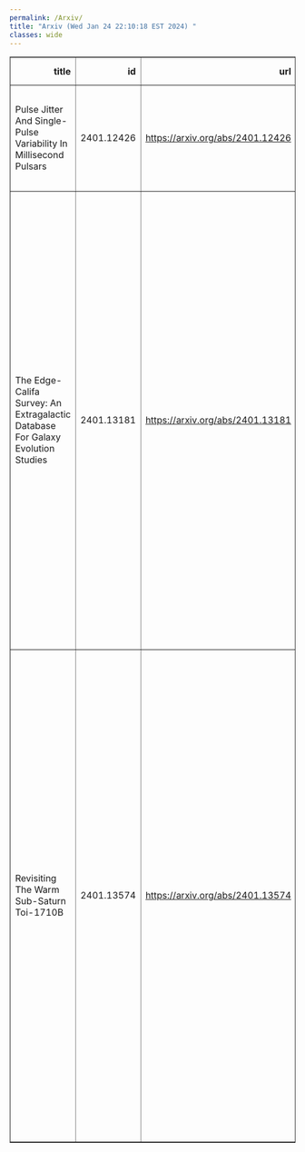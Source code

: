 ```yaml
---
permalink: /Arxiv/
title: "Arxiv (Wed Jan 24 22:10:18 EST 2024) "
classes: wide
---
```

<table border="1" class="dataframe">
  <thead>
    <tr style="text-align: right;">
      <th>title</th>
      <th>id</th>
      <th>url</th>
      <th>authors</th>
      <th>Local Authors</th>
    </tr>
  </thead>
  <tbody>
    <tr>
      <td>Pulse Jitter And Single-Pulse Variability In Millisecond Pulsars</td>
      <td>2401.12426</td>
      <td><a href="https://arxiv.org/abs/2401.12426" target="_blank">https://arxiv.org/abs/2401.12426</a></td>
      <td>S. Q. Wang, N. Wang, J. B. Wang, G. Hobbs, H. Xu, B. J. Wang, S. Dai, S. J. Dang, D. Li, Y. Feng, C. M. Zhang</td>
      <td>Ji Wang</td>
    </tr>
    <tr>
      <td>The Edge-Califa Survey: An Extragalactic Database For Galaxy Evolution   Studies</td>
      <td>2401.13181</td>
      <td><a href="https://arxiv.org/abs/2401.13181" target="_blank">https://arxiv.org/abs/2401.13181</a></td>
      <td>Tony Wong, Yixian Cao, Yufeng Luo, Alberto D. Bolatto, Sebastián F. Sánchez, Jorge K. Barrera-Ballesteros, Leo Blitz, Dario Colombo, Helmut Dannerbauer, Alex Green, Veselina Kalinova, Ferzem Khan, Andrew Kim, Eduardo A. D. Lacerda, Adam K. Leroy, Rebecca C. Levy, Xincheng Lin, Yuanze Luo, Erik W. Rosolowsky, Mónica Rubio, Peter Teuben, Dyas Utomo, Vicente Villanueva, Stuart N. Vogel, Xinyu Wang</td>
      <td>Adam Leroy</td>
    </tr>
    <tr>
      <td>Revisiting The Warm Sub-Saturn Toi-1710B</td>
      <td>2401.13574</td>
      <td><a href="https://arxiv.org/abs/2401.13574" target="_blank">https://arxiv.org/abs/2401.13574</a></td>
      <td>J. Orell-Miquel, I. Carleo, F. Murgas, G. Nowak, E. Palle, R. Luque, T. Masseron, J. Sanz-Forcada, D. Dragomir, P. A. Dalba, R. Tronsgaard, J. Wittrock, K. Kim, C. Stibbards, K. I. Collins, P. Plavchan, S. B. Howell, E. Furlan, L. A. Buchhave, C. L. Gnilka, A. F. Gupta, Th. Henning, K. V. Lester, J. E. Rodriguez, N. J. Scott, H. P. Osborn, S. Villanueva, S. Seager, J. N. Winn, J. M. Jenkins, R. Vanderspek, D. W. Latham, P. Rowden, D. Watanabe, G. Torres, C. J. Burke, T. Daylan, T. Barclay, J. D. Twicken, G. R. Ricker</td>
      <td>Anjali Gupta, Jennifer Rodriguez</td>
    </tr>
  </tbody>
</table>